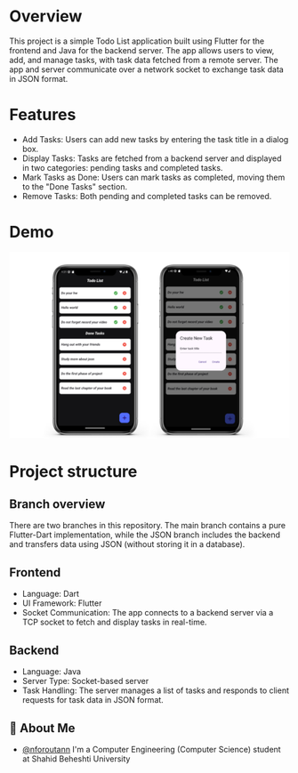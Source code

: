 
# Overview

This project is a simple Todo List application built using Flutter for the frontend and Java for the backend server. The app allows users to view, add, and manage tasks, with task data fetched from a remote server. The app and server communicate over a network socket to exchange task data in JSON format.

# Features

- Add Tasks: Users can add new tasks by entering the task title in a dialog box.
- Display Tasks: Tasks are fetched from a backend server and displayed in two categories: pending tasks and completed tasks.
- Mark Tasks as Done: Users can mark tasks as completed, moving them to the "Done Tasks" section.
- Remove Tasks: Both pending and completed tasks can be removed.

# Demo

![App Screenshot](TodoList/assets/demo.jpg)


# Project structure

## Branch overview

There are two branches in this repository. The main branch contains a pure Flutter-Dart implementation, while the JSON branch includes the backend and transfers data using JSON (without storing it in a database).

## Frontend
- Language: Dart
- UI Framework: Flutter
- Socket Communication: The app connects to a backend server via a TCP socket to fetch and display tasks in real-time.

## Backend
- Language: Java
- Server Type: Socket-based server
- Task Handling: The server manages a list of tasks and responds to client requests for task data in JSON format.



## 🚀 About Me
- [@nforoutann](https://github.com/naforoutan)
I'm a Computer Engineering (Computer Science) student at Shahid Beheshti University
